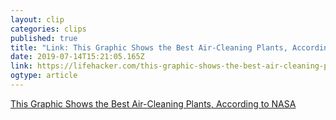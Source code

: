```yaml
---
layout: clip 
categories: clips 
published: true 
title: "Link: This Graphic Shows the Best Air-Cleaning Plants, According to NASA" 
date: 2019-07-14T15:21:05.165Z 
link: https://lifehacker.com/this-graphic-shows-the-best-air-cleaning-plants-accord-1705307836 
ogtype: article 
---
```

[This Graphic Shows the Best Air-Cleaning Plants, According to NASA](https://lifehacker.com/this-graphic-shows-the-best-air-cleaning-plants-accord-1705307836) 
